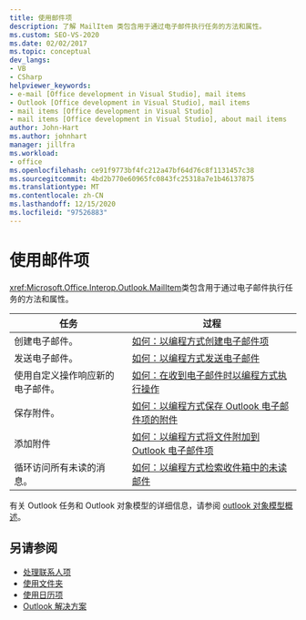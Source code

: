 ```yaml
---
title: 使用邮件项
description: 了解 MailItem 类包含用于通过电子邮件执行任务的方法和属性。
ms.custom: SEO-VS-2020
ms.date: 02/02/2017
ms.topic: conceptual
dev_langs:
- VB
- CSharp
helpviewer_keywords:
- e-mail [Office development in Visual Studio], mail items
- Outlook [Office development in Visual Studio], mail items
- mail items [Office development in Visual Studio]
- mail items [Office development in Visual Studio], about mail items
author: John-Hart
ms.author: johnhart
manager: jillfra
ms.workload:
- office
ms.openlocfilehash: ce91f9773bf4fc212a47bf64d76c8f1131457c38
ms.sourcegitcommit: 4bd2b770e60965fc0843fc25318a7e1b46137875
ms.translationtype: MT
ms.contentlocale: zh-CN
ms.lasthandoff: 12/15/2020
ms.locfileid: "97526883"
---
```

# <a name="work-with-mail-items"></a>使用邮件项
  <xref:Microsoft.Office.Interop.Outlook.MailItem>类包含用于通过电子邮件执行任务的方法和属性。

|任务|过程|
|----------|---------------|
|创建电子邮件。|[如何：以编程方式创建电子邮件项](../vsto/how-to-programmatically-create-an-e-mail-item.md)|
|发送电子邮件。|[如何：以编程方式发送电子邮件](../vsto/how-to-programmatically-send-e-mail-programmatically.md)|
|使用自定义操作响应新的电子邮件。|[如何：在收到电子邮件时以编程方式执行操作](../vsto/how-to-programmatically-perform-actions-when-an-e-mail-message-is-received.md)|
|保存附件。|[如何：以编程方式保存 Outlook 电子邮件项的附件](../vsto/how-to-programmatically-save-attachments-from-outlook-e-mail-items.md)|
|添加附件|[如何：以编程方式将文件附加到 Outlook 电子邮件项](../vsto/how-to-programmatically-attach-files-to-outlook-e-mail-items.md)|
|循环访问所有未读的消息。|[如何：以编程方式检索收件箱中的未读邮件](../vsto/how-to-programmatically-retrieve-unread-messages-from-the-inbox.md)|

 有关 Outlook 任务和 Outlook 对象模型的详细信息，请参阅 [outlook 对象模型概述](../vsto/outlook-object-model-overview.md)。

## <a name="see-also"></a>另请参阅
- [处理联系人项](../vsto/working-with-contact-items.md)
- [使用文件夹](../vsto/working-with-folders.md)
- [使用日历项](../vsto/working-with-calendar-items.md)
- [Outlook 解决方案](../vsto/outlook-solutions.md)

